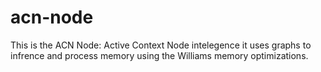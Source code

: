 # acn-node
This is the ACN Node: Active Context Node intelegence it uses graphs to infrence and process memory using the Williams memory optimizations.
